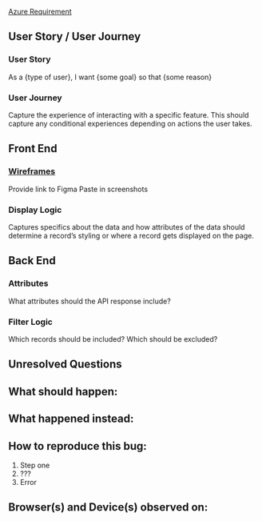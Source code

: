 <!-- Don't forget to add labels to this issue! -->

[Azure Requirement](#)

<!-- For Feature Requests/Enhancements -->
## User Story / User Journey
### User Story
As a {type of user}, I want {some goal} so that {some reason}
### User Journey
Capture the experience of interacting with a specific feature. This should capture any conditional experiences depending on actions the user takes.

## Front End
### [Wireframes](#)
Provide link to Figma
Paste in screenshots

### Display Logic
Captures specifics about the data and how attributes of the data should determine a record’s styling or where a record gets displayed on the page.

## Back End
### Attributes
What attributes should the API response include?
### Filter Logic
Which records should be included? Which should be excluded?

## Unresolved Questions

<!-- For Bugs -->
## What should happen:

## What happened instead:

## How to reproduce this bug:

1. Step one
2. ???
3. Error

## Browser(s) and Device(s) observed on:
